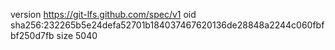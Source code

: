 version https://git-lfs.github.com/spec/v1
oid sha256:232265b5e24defa52701b184037467620136de28848a2244c060fbfbf250d7fb
size 5040
